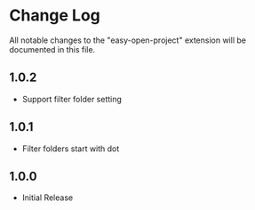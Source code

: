 # Change Log

All notable changes to the "easy-open-project" extension will be documented in this file.

## 1.0.2

- Support filter folder setting

## 1.0.1

- Filter folders start with dot

## 1.0.0

- Initial Release
